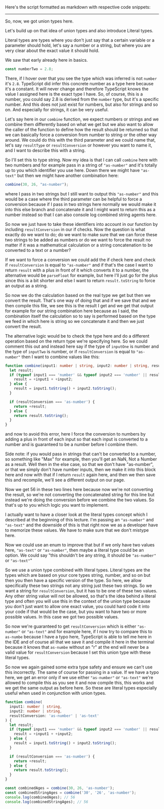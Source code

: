 Here's the script formatted as markdown with respective code snippets:

---

So, now, we got union types here.

Let's build up on that idea of union types and also introduce Literal types.

Literal types are types where you don't just say that a certain variable or a parameter should hold, let's say a number or a string, but where you are very clear about the exact value it should hold.

We saw that early already here in basics.

```typescript
const numberTwo = 2.8;
```

There, if I hover over that you see the type which was inferred is not `number` it's `2.8`. TypeScript did infer this concrete number as a type here because it's a constant. It will never change and therefore TypeScript knows the value I assigned here is the exact type I have. So, of course, this is a number, you could say 2.8 is derived from the `number` type, but it's a specific number. And this does not just exist for numbers, but also for strings and so on. And especially for strings, it can be very useful.

Let's say here in our `combine` function, we expect numbers or strings and we combine them differently based on what we get but we also want to allow the caller of the function to define how the result should be returned so that we can basically force a conversion from number to string or the other way around. We could do this with the third parameter and we could name that, let's say `resultType` or `resultConversion` or however you want to name it, and I want to describe this with a string.

So I'll set this to type string. Now my idea is that I can call `combine` here with two numbers and for example pass in a string of `"as-number"` and it's totally up to you which identifier you use here. Down there we might have `"as-text"` but then we might have another combination here:

```typescript
combine(30, 26, "as-number");
```

where I pass in two strings but I still want to output this `"as-number"` and this would be a case where the third parameter can be helpful to force a conversion because if I pass in two strings here normally we would make it into this else branch and concatenate it and I might want to return this as a number instead so that I can also console log combined string agents here.

So now we just have to take these identifiers into account in our function by including `resultConversion` in our if checks. Now the question is what exactly do we want to do; do we want to make sure that we can force these two strings to be added as numbers or do we want to force the result no matter if it was a mathematical calculation or a string concatenation to be converted to a text or a number?

If we want to force a conversion we could add the if check here and check if `resultConversion` is equal to `"as-number"` and if that's the case I want to return `result` with a plus in front of it which converts it to a number, the alternative would be `parseFloat` for example, but here I'll just go for the plus since this is a bit shorter and else I want to return `result.toString` to force an output as a string.

So now we do the calculation based on the real type we get but then we convert the result. That's one way of doing that and if we save that and we then compile this file, we see this is the result I get and we get that output for example for our string combination here because as I said, the combination itself the calculation so to say is performed based on the type we feed in which here is string so we concatenate it and then we just convert the result.

The alternative logic would be to check the type here and do a different operation based on the return type we're specifying here. So we could comment this out and instead here say if the type of `inputOne` is number and the type of `inputTwo` is number, or if `resultConversion` is equal to `"as-number"` then I want to combine values like this:

```typescript
function combine(input1: number | string, input2: number | string, resultConversion: 'as-number' | 'as-text') {
  let result;
  if (typeof input1 === 'number' && typeof input2 === 'number' || resultConversion === 'as-number') {
    result = +input1 + +input2;
  } else {
    result = input1.toString() + input2.toString();
  }

  if (resultConversion === 'as-number') {
    return +result;
  } else {
    return result.toString();
  }
}
```

and now to avoid this error, here I force the conversion to numbers by adding a plus in front of each input so that each input is converted to a number and is guaranteed to be a number before I combine them.

Side note: if you would pass in strings that can't be converted to a number, so something like "Max" for example, then you'll get an NaN, Not a Number as a result. Well then in the else case, so that we don't have "as-number", or that we simply don't have number inputs, then we make it into this block here and now with that if I return `result` again here, and then we then save this and recompile, we'll see a different output on our page.

Now we get 56 in these two lines here because now we're not converting the result, so we're not converting the concatenated string for this line but instead we're doing the conversion before we combine the two values. So that's up to you which logic you want to implement.

I actually want to have a closer look at the literal types concept which I described at the beginning of this lecture. I'm passing an `"as-number"` and `"as-text"` and the downside of this is that right now we as a developer have to memorize these values. We have to make sure that we don't mistype here.

Now we could use an enum to improve that but if we only have two values here, `"as-text"` or `"as-number"`, then maybe a literal type could be an option. We could say "this shouldn't be any string, it should be `"as-number"` or `"as-text"`"

So we use a union type combined with literal types. Literal types are the types which are based on your core types string, number, and so on but then you then have a specific version of the type. So here, we allow specifically these two strings not any string just these two strings. So we want a string for `resultConversion`, but it has to be one of these two values. Any other string value will not be allowed, so that's the idea behind a literal type and often you will use this in the context of the union type because you don't just want to allow one exact value, you could hard code it into your code if that would be the case, but you want to have two or more possible values. In this case we got two possible values.

So now we're guaranteed to get `resultConversion` which is either `"as-number"` or `"as-text"` and for example here, if I now try to compare this to `as-numbe` because I have a typo here, TypeScript is able to tell me here in the IDE and of course all that we save it and compile it here in the terminal because it knows that `as-numbe` without an "r" at the end will never be a valid value for `resultConversion` because I set this union type with these literal types.

So now we again gained some extra type safety and ensure we can't use this incorrectly. The same of course for passing in a value. If we have a typo here, we get an error only if we use either `"as-number"` or `"as-text"` we're allowed to compile this as you see it and now compile this, this works and we get the same output as before here. So these are literal types especially useful when used in conjunction with union types.

```typescript
function combine(
  input1: number | string,
  input2: number | string,
  resultConversion: 'as-number' | 'as-text'
) {
  let result;
  if (typeof input1 === 'number' && typeof input2 === 'number' || resultConversion === 'as-number') {
    result = +input1 + +input2;
  } else {
    result = input1.toString() + input2.toString();
  }

  if (resultConversion === 'as-number') {
    return +result;
  } else {
    return result.toString();
  }
}

const combinedAges = combine(30, 26, 'as-number');
const combinedStringAges = combine('30', '26', 'as-number');
console.log(combinedAges); // 56
console.log(combinedStringAges); // 56
```

